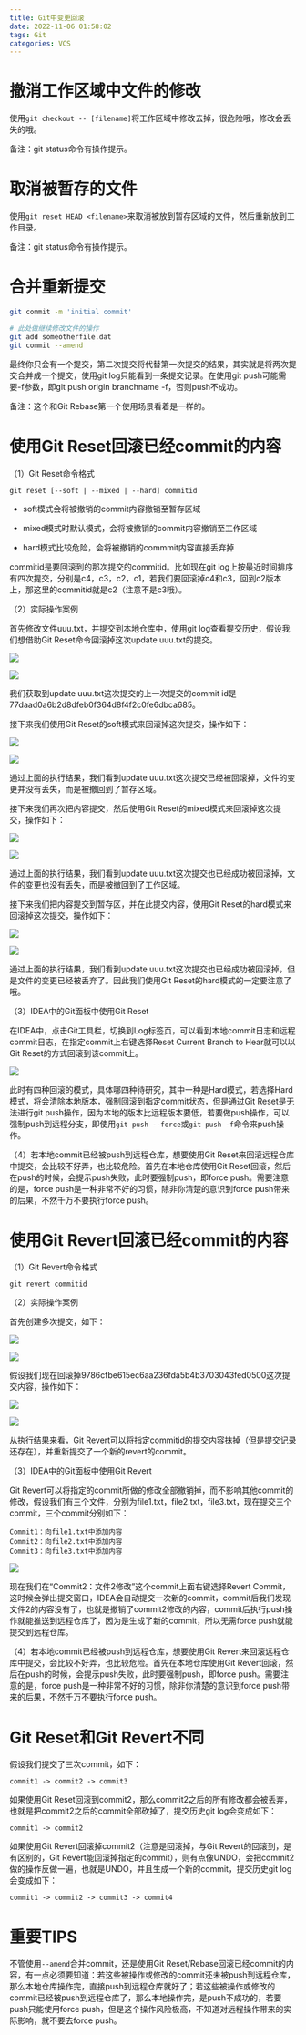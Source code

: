 ```yaml
---
title: Git中变更回滚
date: 2022-11-06 01:58:02
tags: Git
categories: VCS
---
```


# 撤消工作区域中文件的修改

使用`git checkout -- [filename]`将工作区域中修改去掉，很危险哦，修改会丢失的哦。

备注：git status命令有操作提示。

# 取消被暂存的文件

使用`git reset HEAD <filename>`来取消被放到暂存区域的文件，然后重新放到工作目录。

备注：git status命令有操作提示。

# 合并重新提交

```bash
git commit -m 'initial commit'

# 此处做继续修改文件的操作
git add someotherfile.dat
git commit --amend
```

最终你只会有一个提交，第二次提交将代替第一次提交的结果，其实就是将两次提交合并成一个提交，使用git log只能看到一条提交记录。在使用git push可能需要-f参数，即git push origin branchname -f，否则push不成功。

备注：这个和Git Rebase第一个使用场景看着是一样的。

# 使用Git Reset回滚已经commit的内容

（1）Git Reset命令格式

    git reset [--soft | --mixed | --hard] commitid

+ soft模式会将被撤销的commit内容撤销至暂存区域

+ mixed模式时默认模式，会将被撤销的commit内容撤销至工作区域

+ hard模式比较危险，会将被撤销的commmit内容直接丢弃掉

commitid是要回滚到的那次提交的commitid。比如现在git log上按最近时间排序有四次提交，分别是c4，c3，c2，c1，若我们要回滚掉c4和c3，回到c2版本上，那这里的commitid就是c2（注意不是c3哦）。

（2）实际操作案例

首先修改文件uuu.txt，并提交到本地仓库中，使用git log查看提交历史，假设我们想借助Git Reset命令回滚掉这次update uuu.txt的提交。

![](/images/git_rollback_1_1.png)

![](/images/git_rollback_1_2.png)

我们获取到update uuu.txt这次提交的上一次提交的commit id是77daad0a6b2d8dfeb0f364d8f4f2c0fe6dbca685。

接下来我们使用Git Reset的soft模式来回滚掉这次提交，操作如下：

![](/images/git_rollback_1_3.png)

![](/images/git_rollback_1_4.png)

通过上面的执行结果，我们看到update uuu.txt这次提交已经被回滚掉，文件的变更并没有丢失，而是被撤回到了暂存区域。

接下来我们再次把内容提交，然后使用Git Reset的mixed模式来回滚掉这次提交，操作如下：

![](/images/git_rollback_1_5.png)

![](/images/git_rollback_1_6.png)

通过上面的执行结果，我们看到update uuu.txt这次提交也已经成功被回滚掉，文件的变更也没有丢失，而是被撤回到了工作区域。

接下来我们把内容提交到暂存区，并在此提交内容，使用Git Reset的hard模式来回滚掉这次提交，操作如下：

![](/images/git_rollback_1_7.png)

![](/images/git_rollback_1_8.png)

通过上面的执行结果，我们看到update uuu.txt这次提交也已经成功被回滚掉，但是文件的变更已经被丢弃了。因此我们使用Git Reset的hard模式的一定要注意了哦。

（3）IDEA中的Git面板中使用Git Reset

在IDEA中，点击Git工具栏，切换到Log标签页，可以看到本地commit日志和远程commit日志，在指定commit上右键选择Reset Current Branch to Hear就可以以Git Reset的方式回滚到该commit上。

![](/images/git_rollback_1_9.png)

此时有四种回滚的模式，具体哪四种待研究，其中一种是Hard模式，若选择Hard模式，将会清除本地版本，强制回滚到指定commit状态，但是通过Git Reset是无法进行git push操作，因为本地的版本比远程版本要低，若要做push操作，可以强制push到远程分支，即使用`git push --force`或`git push -f`命令来push操作。

（4）若本地commit已经被push到远程仓库，想要使用Git Reset来回滚远程仓库中提交，会比较不好弄，也比较危险。首先在本地仓库使用Git Reset回滚，然后在push的时候，会提示push失败，此时要强制push，即force push。需要注意的是，force push是一种非常不好的习惯，除非你清楚的意识到force push带来的后果，不然千万不要执行force push。

# 使用Git Revert回滚已经commit的内容

（1）Git Revert命令格式

    git revert commitid

（2）实际操作案例

首先创建多次提交，如下：

![](/images/git_rollback_1_10.png)

![](/images/git_rollback_1_11.png)

假设我们现在回滚掉9786cfbe615ec6aa236fda5b4b3703043fed0500这次提交内容，操作如下：

![](/images/git_rollback_1_12.png)

![](/images/git_rollback_1_13.png)

从执行结果来看，Git Revert可以将指定commitid的提交内容抹掉（但是提交记录还存在），并重新提交了一个新的revert的commit。

（3）IDEA中的Git面板中使用Git Revert

Git Revert可以将指定的commit所做的修改全部撤销掉，而不影响其他commit的修改，假设我们有三个文件，分别为file1.txt，file2.txt，file3.txt，现在提交三个commit，三个commit分别如下：

    Commit1：向file1.txt中添加内容
    Commit2：向file2.txt中添加内容
    Commit3：向file3.txt中添加内容

![](/images/git_rollback_1_14.png)

现在我们在“Commit2：文件2修改”这个commit上面右键选择Revert Commit，这时候会弹出提交窗口，IDEA会自动提交一次新的commit，commit后我们发现文件2的内容没有了，也就是撤销了commit2修改的内容，commit后执行push操作就能推送到远程仓库了，因为是生成了新的commit，所以无需force push就能提交到远程仓库。

（4）若本地commit已经被push到远程仓库，想要使用Git Revert来回滚远程仓库中提交，会比较不好弄，也比较危险。首先在本地仓库使用Git Revert回滚，然后在push的时候，会提示push失败，此时要强制push，即force push。需要注意的是，force push是一种非常不好的习惯，除非你清楚的意识到force push带来的后果，不然千万不要执行force push。

# Git Reset和Git Revert不同

假设我们提交了三次commit，如下：

    commit1 -> commit2 -> commit3

如果使用Git Reset回滚到commit2，那么commit2之后的所有修改都会被丢弃，也就是把commit2之后的commit全部砍掉了，提交历史git log会变成如下：

    commit1 -> commit2 

如果使用Git Revert回滚掉commit2（注意是回滚掉，与Git Revert的回滚到，是有区别的，Git Revert能回滚掉指定的commit），则有点像UNDO，会把commit2做的操作反做一遍，也就是UNDO，并且生成一个新的commit，提交历史git log会变成如下：

    commit1 -> commit2 -> commit3 -> commit4

# 重要TIPS

不管使用`--amend`合并commit，还是使用Git Reset/Rebase回滚已经commit的内容，有一点必须要知道：若这些被操作或修改的commit还未被push到远程仓库，那么本地仓库操作完，直接push到远程仓库就好了；若这些被操作或修改的commit已经被push到远程仓库了，那么本地操作完，是push不成功的，若要push只能使用force push，但是这个操作风险极高，不知道对远程操作带来的实际影响，就不要去force push。
